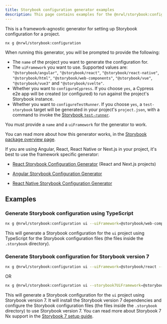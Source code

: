 ```yaml
---
title: Storybook configuration generator examples
description: This page contains examples for the @nrwl/storybook:configuration generator.
---
```


This is a framework-agnostic generator for setting up Storybook configuration for a project.

```bash
nx g @nrwl/storybook:configuration
```

When running this generator, you will be prompted to provide the following:

- The `name` of the project you want to generate the configuration for.
- The `uiFramework` you want to use. Supported values are: `"@storybook/angular"`, `"@storybook/react"`, `"@storybook/react-native"`, `"@storybook/html"`, `"@storybook/web-components"`, `"@storybook/vue"`, `"@storybook/vue3"` and `"@storybook/svelte"`.
- Whether you want to `configureCypress`. If you choose `yes`, a Cypress e2e app will be created (or configured) to run against the project's Storybook instance.
- Whether you want to `configureTestRunner`. If you choose `yes`, a `test-storybook` target will be generated in your project's `project.json`, with a command to invoke the [Storybook `test-runner`](https://storybook.js.org/docs/react/writing-tests/test-runner).

You must provide a `name` and a `uiFramework` for the generator to work.

You can read more about how this generator works, in the [Storybook package overview page](https://nx.dev/packages/storybook#generating-storybook-configuration).

If you are using Angular, React, React Native or Next.js in your project, it's best to use the framework specific generator:

- [React Storybook Configuration Generator](/packages/react/generators/storybook-configuration) (React and Next.js projects)

- [Angular Storybook Configuration Generator](/packages/angular/generators/storybook-configuration)

- [React Native Storybook Configuration Generator](/packages/react-native/generators/storybook-configuration)

## Examples

### Generate Storybook configuration using TypeScript

```bash
nx g @nrwl/storybook:configuration ui --uiFramework=@storybook/web-components --tsConfiguration=true
```

This will generate a Storybook configuration for the `ui` project using TypeScript for the Storybook configuration files (the files inside the `.storybook` directory).

### Generate Storybook configuration for Storybook version 7

```bash
nx g @nrwl/storybook:configuration ui --uiFramework=@storybook/react --storybook7Configuration=true
```

OR

```bash
nx g @nrwl/storybook:configuration ui --storybook7UiFramework=@storybook/react-vite --storybook7Configuration=true
```

This will generate a Storybook configuration for the `ui` project using Storybook version 7. It will install the Storybook version 7 dependencies and configure the Storybook configuration files (the files inside the `.storybook` directory) to use Storybook version 7. You can read more about Storybook 7 Nx support in the [Storybook 7 setup guide](/packages/storybook/documents/storybook-7-setup).

